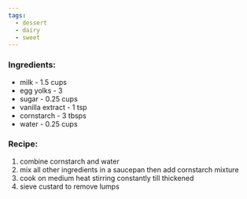 ```yaml
---
tags:
  - dessert
  - dairy
  - sweet
---
```

### Ingredients:
- milk - 1.5 cups
- egg yolks - 3
- sugar - 0.25 cups
- vanilla extract - 1 tsp
- cornstarch - 3 tbsps
- water - 0.25 cups

### Recipe:
1. combine cornstarch and water
2. mix all other ingredients in a saucepan then add cornstarch mixture
3. cook on medium heat stirring constantly till thickened
4. sieve custard to remove lumps